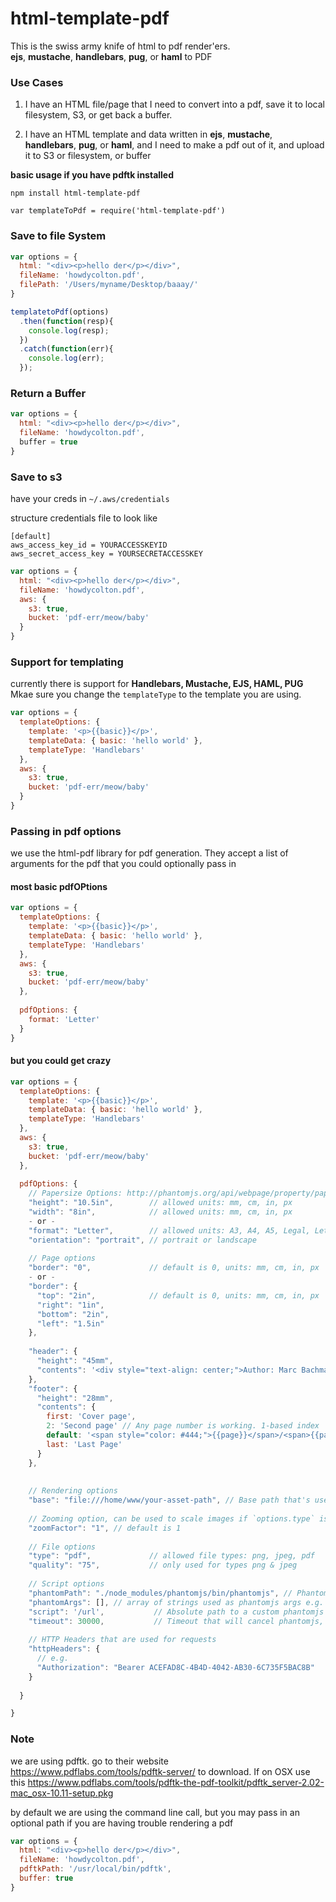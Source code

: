 # html-template-pdf
This is the swiss army knife of html to pdf render'ers.  
**ejs**, **mustache**, **handlebars**, **pug**, or **haml** to PDF

### Use Cases

1. I have an HTML file/page that I need to convert into a pdf, save it to local filesystem, S3, or get back a buffer.

2. I have an HTML template and data written in **ejs**, **mustache**, **handlebars**, **pug**, or **haml**, and I need to make a pdf out of it, and upload it to S3 or filesystem, or buffer

**basic usage if you have pdftk installed**

`npm install html-template-pdf`

`var templateToPdf = require('html-template-pdf')`

### Save to file System

```javascript
var options = {
  html: "<div><p>hello der</p></div>", 
  fileName: 'howdycolton.pdf', 
  filePath: '/Users/myname/Desktop/baaay/' 
}

templatetoPdf(options)
  .then(function(resp){
    console.log(resp);
  })
  .catch(function(err){
    console.log(err);
  });
```

### Return a Buffer

```javascript
var options = {
  html: "<div><p>hello der</p></div>", 
  fileName: 'howdycolton.pdf',
  buffer = true 
}
```

### Save to s3

have your creds in `~/.aws/credentials`

structure credentials file to look like

```
[default]
aws_access_key_id = YOURACCESSKEYID
aws_secret_access_key = YOURSECRETACCESSKEY
```

```javascript
var options = {
  html: "<div><p>hello der</p></div>", 
  fileName: 'howdycolton.pdf', 
  aws: {
    s3: true, 
    bucket: 'pdf-err/meow/baby'
  }
}
```

### Support for templating

currently there is support for **Handlebars, Mustache, EJS, HAML, PUG**
Mkae sure you change the `templateType` to the template you are using.

```javascript
var options = {
  templateOptions: {
    template: '<p>{{basic}}</p>', 
    templateData: { basic: 'hello world' }, 
    templateType: 'Handlebars'
  },
  aws: {
    s3: true,
    bucket: 'pdf-err/meow/baby'
  }
}
```

### Passing in pdf options

we use the html-pdf library for pdf generation.  They accept a list of arguments for the pdf that you could optionally pass in

#### most basic pdfOPtions 

```javascript
var options = {
  templateOptions: {
    template: '<p>{{basic}}</p>',
    templateData: { basic: 'hello world' },
    templateType: 'Handlebars'
  },
  aws: {
    s3: true,
    bucket: 'pdf-err/meow/baby'
  },
  
  pdfOptions: {
    format: 'Letter'
  }
}
```

#### but you could get crazy
```javascript
var options = {
  templateOptions: {
    template: '<p>{{basic}}</p>',
    templateData: { basic: 'hello world' },
    templateType: 'Handlebars'
  },
  aws: {
    s3: true,
    bucket: 'pdf-err/meow/baby'
  },
  
  pdfOptions: {
    // Papersize Options: http://phantomjs.org/api/webpage/property/paper-size.html 
    "height": "10.5in",        // allowed units: mm, cm, in, px 
    "width": "8in",            // allowed units: mm, cm, in, px 
    - or -
    "format": "Letter",        // allowed units: A3, A4, A5, Legal, Letter, Tabloid 
    "orientation": "portrait", // portrait or landscape 
   
    // Page options 
    "border": "0",             // default is 0, units: mm, cm, in, px 
    - or -
    "border": {
      "top": "2in",            // default is 0, units: mm, cm, in, px 
      "right": "1in",
      "bottom": "2in",
      "left": "1.5in"
    },
   
    "header": {
      "height": "45mm",
      "contents": '<div style="text-align: center;">Author: Marc Bachmann</div>'
    },
    "footer": {
      "height": "28mm",
      "contents": {
        first: 'Cover page',
        2: 'Second page' // Any page number is working. 1-based index 
        default: '<span style="color: #444;">{{page}}</span>/<span>{{pages}}</span>', // fallback value 
        last: 'Last Page'
      }
    },
   
   
    // Rendering options 
    "base": "file:///home/www/your-asset-path", // Base path that's used to load files (images, css, js) when they aren't referenced using a host 
   
    // Zooming option, can be used to scale images if `options.type` is not pdf 
    "zoomFactor": "1", // default is 1 
   
    // File options 
    "type": "pdf",             // allowed file types: png, jpeg, pdf 
    "quality": "75",           // only used for types png & jpeg 
   
    // Script options 
    "phantomPath": "./node_modules/phantomjs/bin/phantomjs", // PhantomJS binary which should get downloaded automatically 
    "phantomArgs": [], // array of strings used as phantomjs args e.g. ["--ignore-ssl-errors=yes"] 
    "script": '/url',           // Absolute path to a custom phantomjs script, use the file in lib/scripts as example 
    "timeout": 30000,           // Timeout that will cancel phantomjs, in milliseconds 
   
    // HTTP Headers that are used for requests 
    "httpHeaders": {
      // e.g. 
      "Authorization": "Bearer ACEFAD8C-4B4D-4042-AB30-6C735F5BAC8B"
    }
   
  }

}
```

### Note

we are using pdftk.  go to their website https://www.pdflabs.com/tools/pdftk-server/ to download.  If on OSX use this https://www.pdflabs.com/tools/pdftk-the-pdf-toolkit/pdftk_server-2.02-mac_osx-10.11-setup.pkg

by default we are using the command line call, but you may pass in an optional path if you are having trouble rendering a pdf
```javascript
var options = {
  html: "<div><p>hello der</p></div>",
  fileName: 'howdycolton.pdf',
  pdftkPath: '/usr/local/bin/pdftk', 
  buffer: true 
}
```
